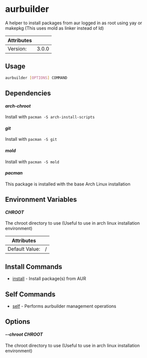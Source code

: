 # aurbuilder

A helper to install packages from aur logged in as root using yay or makepkg (This uses mold as linker instead of ld)

| Attributes       | &nbsp;
|------------------|-------------
| Version:         | 3.0.0

## Usage

```bash
aurbuilder [OPTIONS] COMMAND
```

## Dependencies

#### *arch-chroot*

Install with `pacman -S arch-install-scripts`

#### *git*

Install with `pacman -S git`

#### *mold*

Install with `pacman -S mold`

#### *pacman*

This package is installed with the base Arch Linux installation

## Environment Variables

#### *CHROOT*

The chroot directory to use (Useful to use in arch linux installation environment)

| Attributes      | &nbsp;
|-----------------|-------------
| Default Value:  | /

## Install Commands

- [install](aurbuilder%20install) - Install package(s) from AUR

## Self Commands

- [self](aurbuilder%20self) - Performs aurbuilder management operations

## Options

#### *--chroot CHROOT*

The chroot directory to use (Useful to use in arch linux installation environment)



